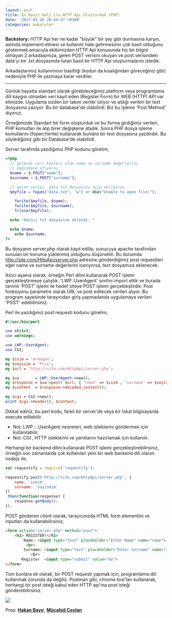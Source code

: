 ```yaml
---
layout: post
title: En Basit Hali ile HTTP Api Oluşturmak (PHP)
date: '2017-02-26 20:44:47 +0300'
categories: makaleler
---
```


**Backstory:** HTTP Api her ne kadar "büyük" bir şey gibi durmasına karşın, aslında implement etmesi ve kullanılır hale getirmesinin çok basit olduğunu göstermek amacıyla ekibimizden HTTP Api konusunda hiç bir bilgisi olmayan 2 arkadaşımıza, gelen POST verisini okuyan ve post verisindeki data'yı bir .txt dosyasında tutan basit bir HTTP Api oluşturmalarını istedik.

Arkadaşlarımız kullanımının basitliği (kodun da kısalığından göreceğiniz gibi) nedeniyle PHP ile yazmaya karar verdiler.

--------------------------------------------------------------------------------

Günlük hayatta standart olarak görebileceğimiz platform veya programlama dili kaygısı olmadan veri kayıt eden (Register Form) bir WEB (HTTP) API var elimizde. Uygulama sizden bir takım veriler istiyor ve aldığı verileri bir text dosyasına yazıyor. Bu bir database'de olabilirdi. Biz bu işleme 'Post Method' diyoruz.

Örneğimizde Standart bir form oluşturduk ve bu forma girdiğimiz verileri, PHP komutları ile alıp birer değişkene atadık. Sonra PHP dosya işleme komutlarını (fopen,fwrite) kullanarak bunlara bir text dosyasına yazdırdık. Bu söylediğimiz gibi bir Database'de olabilirdi.

Server tarafında yazdığımız PHP kodunu görelim;

```php
<?php
  // gelecek veri keyleri olan name ve surname değerlerini
  // değişkene atıyoruz.
  $name = $_POST["name"];
  $surname = $_POST["surname"];

  // gelen veriyi, data.txt dosyasını açıp ekliyoruz.
  $myfile = fopen("data.txt", "w") or die("Unable to open file!");

    fwrite($myfile, $name);
    fwrite($myfile, $surname);
    fclose($myfile);

  echo "Adınız txt dosyasına eklendi: "

  echo $name;
    echo $surname;   
?>
```

Bu dosyanın server.php olarak kayıt edilip, sunucuya apache tarafından sunulan bir konuma yüklenmiş olduğunu düşünelim. Bu durumda <http://site.com/HttpApi/server.php> adresine gönderdiğimiz post requestleri eğer name ve surname değerlerini içeriyorsa, text dosyamıza eklenecek.

İkinci aşama olarak, örneğin Perl dilini kullanarak POST işlemi gerçekleştirmeye çalıştık. 'LWP::UserAgent' sınıfını import ettik ve burada tanımlı 'POST' işlemi ile hedef siteye POST işlemi gerçekleştirdik. Post fonksiyonu parametre olarak URL ve post edilecek verileri alıyor. Bu program sayesinde tarayıcıdan giriş yapmadanda uygulamaya verileri 'POST' edebilirsiniz.

Perl ile yazdığımız post requesti kodunu görelim;

```perl
#!/usr/bin/perl

use strict;
use warnings;

use LWP::UserAgent;
use CGI;

my $isim = 'Armagan';
my $soyisim = 'Plus';
my $url = 'http://site.com/HttpApi/server.php';

my $ua       = LWP::UserAgent->new();
my $response = $ua->post( $url, { 'name' => $isim , 'surname' => $soyisim } );
my $content  = $response->decoded_content();

my $cgi = CGI->new();
print $cgi->header(), $content;
```

Dikkat ediniz, bu perl kodu, farklı bir server'de veya bir lokal bilgisayarda execute edilebilir.

- Not: LWP :: UserAgent nesneleri, web isteklerini göndermek için kullanılabilir.
- Not: CGI , HTTP isteklerini ve yanıtlarını hazırlamak için kullanılır.

Herhangi bir backend dilini kullanarak POST işlemi gerçekleştirebilirsiniz, örneğin son zamanlarda çok kullanılan yeni bir web backend dili olaran nodejs ile;

```javascript
var requestify = require('requestify');

requestify.post('http://site.com/HttpApi/server.php', {
    name: 'ismim',
    surname: 'soyismim'
})
.then(function(response) {
    response.getBody();
});
```

POST gönderen client olarak, tarayıcınızda HTML form elementini ve inputları da kullanabilirsiniz;

```html
<form action="server.php" method="post">
    <h1> REGISTER!</h1>
        Name: <input type="text" placeholder="Enter Name" name="name">
         <br>
        Surname: <input type="text" placeholder="Enter Surname" name="surname">
           <br>
       Register  <input type="submit" value="Go">
</form>
```

Tüm bunlara ek olarak, bir POST requesti yapmak için, programlama dili kullanmak zorunda da değiliz. Postman gibi, chrome tool'ları kullanarak, herhangi bir post isteği kabul eden HTTP api'ına post isteği gönderebilirsiniz.

![](https://www.getpostman.com/img/v1/docs/thumbs/9.png)

Prep: **[Hakan Bayır](https://twitter.com/)**, **[Mücahid Ceylan](https://twitter.com/m3o_cey)**
